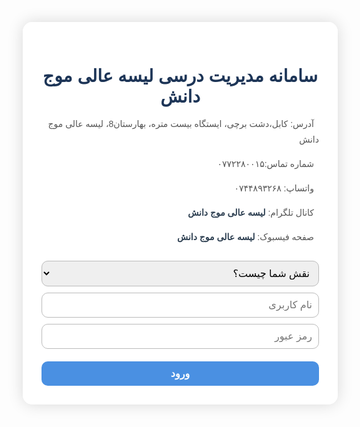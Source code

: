 
<html lang="fa" dir="rtl">
<head>
  <meta charset="UTF-8" />
  <title>سامانه مدیریت مکتب افغان</title>
  <link href="https://fonts.googleapis.com/css2?family=Vazirmatn&display=swap" rel="stylesheet" />
  <link
    rel="stylesheet"
    href="https://cdnjs.cloudflare.com/ajax/libs/font-awesome/6.0.0-beta3/css/all.min.css"
  />
  <style>
    * {
      font-family: 'Vazirmatn', sans-serif;
    }
    body {
      background: url('https://images.unsplash.com/photo-1577896851231-70ef18881754?ixlib=rb-4.0.3&auto=format&fit=crop&w=1350&q=80') no-repeat center center fixed;
      background-size: cover;
      margin: 0;
      display: flex;
      justify-content: center;
      align-items: center;
      min-height: 100vh;
      color: #3a3a3a;
    }
    .container,
    .admin-panel,
    .teacher-panel,
    .parent-panel {
      background-color: rgba(255, 255, 255, 0.95);
      border-radius: 15px;
      padding: 30px;
      width: 90%;
      max-width: 600px;
      box-shadow: 0 0 25px rgba(0, 0, 0, 0.15);
      text-align: center;
      color: #2c3e50;
    }
    h1,
    h2,
    h3 {
      color: #1d3557;
      margin-bottom: 15px;
    }
    input,
    select,
    textarea,
    button {
      font-family: 'Vazirmatn', sans-serif;
      font-size: 16px;
      border-radius: 10px;
      border: 1.5px solid #bbb;
      padding: 10px;
      width: 100%;
      box-sizing: border-box;
      margin-top: 10px;
      transition: border-color 0.3s, box-shadow 0.3s;
    }
    input:focus,
    select:focus,
    textarea:focus {
      outline: none;
      border-color: #6c757d;
      box-shadow: 0 0 8px rgba(108, 117, 125, 0.5);
    }
    button {
      background-color: #4a90e2;
      color: white;
      border: none;
      cursor: pointer;
      font-weight: 600;
      transition: background-color 0.3s ease;
      margin-top: 20px;
    }
    button:hover {
      background-color: #2c70c9;
    }
    .hidden {
      display: none;
    }
    .record {
      background: #f0f4f8;
      border: 1px solid #ddd;
      border-radius: 10px;
      padding: 15px;
      margin-top: 15px;
      text-align: right;
      box-shadow: inset 0 1px 3px #e1e8f0;
    }
    .record strong {
      color: #2c3e50;
    }
    .school-info {
      margin-top: 15px;
      text-align: right;
      font-size: 14px;
      line-height: 1.8;
      color: #555;
    }
    .school-info i {
      margin-left: 8px;
      color: #4a90e2;
    }
    .school-info a {
      color: #2c3e50;
      text-decoration: none;
      font-weight: 600;
    }
    .school-info a:hover {
      text-decoration: underline;
    }
    .user-list {
      text-align: right;
      margin-top: 20px;
    }
    .user-item {
      background: #e9eff5;
      padding: 10px;
      border-radius: 10px;
      margin-top: 10px;
      display: flex;
      justify-content: flex-start;
      align-items: center;
      gap: 10px;
      direction: rtl;
    }
    .user-item input {
      width: 40%;
      padding: 8px;
      border-radius: 6px;
      border: 1px solid #bbb;
    }
    .user-item button {
      padding: 6px 14px;
      width: auto;
      font-size: 14px;
      border-radius: 6px;
      background-color: #2980b9;
      border: none;
      cursor: pointer;
      color: #fff;
      transition: background-color 0.25s ease;
    }
    .user-item button:hover {
      background-color: #1c5980;
    }
    /* معلم: لیست شاگردان ثبت شده */
    #teacherRecords p {
      background-color: #dbe9f4;
      border-radius: 8px;
      padding: 10px;
      margin-top: 8px;
      cursor: pointer;
      color: #2c3e50;
      font-weight: 600;
      transition: background-color 0.3s ease;
    }
    #teacherRecords p:hover {
      background-color: #a8c4e9;
    }
    /* پنل ویرایش و حذف */
    #editRecordPanel {
      background: #f7faff;
      border: 1px solid #a3b1c6;
      border-radius: 15px;
      margin-top: 20px;
      padding: 20px;
      text-align: right;
      box-shadow: 0 0 15px rgba(0, 0, 0, 0.05);
    }
    #editRecordPanel input,
    #editRecordPanel select,
    #editRecordPanel textarea {
      margin-top: 10px;
    }
    #editRecordPanel button {
      width: auto;
      margin-top: 15px;
      padding: 10px 25px;
      font-size: 15px;
      background-color: #e74c3c;
      border-radius: 8px;
    }
    #editRecordPanel button:hover {
      background-color: #c0392b;
    }
    #editRecordPanel .save-btn {
      background-color: #27ae60;
      margin-left: 10px;
    }
    #editRecordPanel .save-btn:hover {
      background-color: #1e8449;
    }
  </style>
</head>
<body>
  <div class="container" id="login-panel">
    <h1>سامانه مدیریت درسی لیسه عالی موج دانش</h1>
    <div class="school-info">
      <p><i class="fas fa-map-marker-alt"></i> آدرس: کابل،دشت برچی، ایستگاه بیست متره، بهارستان8، لیسه عالی موج دانش</p>
      <p><i class="fas fa-phone"></i> شماره تماس:۰۷۷۲۲۸۰۰۱۵ </p>
      <p><i class="fab fa-whatsapp"></i> واتساپ: ۰۷۴۴۸۹۳۲۶۸</p>
      <p><i class="fab fa-telegram"></i> کانال تلگرام: <a href="#" target="_blank">لیسه عالی موج دانش</a></p>
      <p><i class="fab fa-facebook"></i> صفحه فیسبوک: <a href="#" target="_blank">لیسه عالی موج دانش</a></p>
    </div>
    <select id="userTypeSelect" required>
      <option value="" disabled selected>نقش شما چیست؟</option>
      <option value="admin">مدیر</option>
      <option value="teacher">معلم</option>
      <option value="parent">والدین</option>
    </select>
    <input type="text" id="username" placeholder="نام کاربری" autocomplete="off" />
    <input type="password" id="password" placeholder="رمز عبور" autocomplete="off" />
    <button onclick="handleLogin()">ورود</button>
  </div>

  <div class="admin-panel hidden" id="admin-panel">
    <h2>پنل مدیریت</h2>
    <h3>افزودن معلم</h3>
    <input type="text" id="teacherUser" placeholder="نام کاربری معلم" autocomplete="off" />
    <input type="password" id="teacherPass" placeholder="رمز عبور معلم" autocomplete="off" />
    <button onclick="registerSpecificUser('teacher')">ثبت معلم</button>
    <div id="teacherList" class="user-list"></div>

    <h3>افزودن والد</h3>
    <input type="text" id="parentUser" placeholder="نام کاربری والد" autocomplete="off" />
    <input type="password" id="parentPass" placeholder="رمز عبور والد" autocomplete="off" />
    <button onclick="registerSpecificUser('parent')">ثبت والد</button>
    <div id="parentList" class="user-list"></div>

    <button onclick="logout()">خروج</button>
  </div>

  <div class="teacher-panel hidden" id="teacher-panel">
    <h2>پنل معلم</h2>
    <input type="text" id="studentName" placeholder="نام شاگرد" autocomplete="off" />
    <input type="text" id="studentFather" placeholder="نام پدر شاگرد" autocomplete="off" />
    <select id="grade">
      <option value="" disabled selected>انتخاب صنف</option>
      <script>
        for (let i = 1; i <= 12; i++) {
          document.write(`<option value="${i}الف">صنف ${i} الف</option><option value="${i}ب">صنف ${i} ب</option>`);
        }
      </script>
    </select>
    <input type="text" id="subject" placeholder="مضمون" autocomplete="off" />
    <select id="performance">
      <option value="عالی">عالی</option>
      <option value="متوسط">متوسط</option>
      <option value="ضعیف">ضعیف</option>
    </select>
    <textarea id="extraNote" placeholder="توضیحات اضافی"></textarea>
    <input type="date" id="recordDate" />
    <button onclick="submitStudentData()">ثبت آمار</button>

    <div id="teacherRecords"></div>

    <div id="editRecordPanel" class="hidden">
      <h3>ویرایش آمار شاگرد</h3>
      <input type="text" id="editStudentName" placeholder="نام شاگرد" autocomplete="off" />
      <input type="text" id="editStudentFather" placeholder="نام پدر شاگرد" autocomplete="off" />
      <select id="editGrade">
        <option value="" disabled>انتخاب صنف</option>
        <script>
          for (let i = 1; i <= 12; i++) {
            document.write(
              `<option value="${i}الف">صنف ${i} الف</option><option value="${i}ب">صنف ${i} ب</option>`
            );
          }
        </script>
      </select>
      <input type="text" id="editSubject" placeholder="مضمون" autocomplete="off" />
      <select id="editPerformance">
        <option value="عالی">عالی</option>
        <option value="متوسط">متوسط</option>
        <option value="ضعیف">ضعیف</option>
      </select>
      <textarea id="editExtraNote" placeholder="توضیحات اضافی"></textarea>
      <input type="date" id="editRecordDate" />
      <br />
      <button class="save-btn" onclick="saveEditedRecord()">ذخیره تغییرات</button>
      <button onclick="cancelEdit()">لغو</button>
    </div>

    <button onclick="logout()">خروج</button>
  </div>

  <div class="parent-panel hidden" id="parent-panel">
    <h2>پنل والدین</h2>
    <div id="studentInfo"></div>
    <button onclick="logout()">خروج</button>
  </div>

  <script>
    let users = JSON.parse(localStorage.getItem('users')) || {
      admin: { admin: 'admin@123' },
      teacher: {},
      parent: {},
    };
    let studentRecords = JSON.parse(localStorage.getItem('records')) || [];
    let currentUser = null;
    let currentRole = null;
    let editingIndex = null;

    function saveData() {
      localStorage.setItem('users', JSON.stringify(users));
      localStorage.setItem('records', JSON.stringify(studentRecords));
    }

    function handleLogin() {
      const username = document.getElementById('username').value.trim();
      const password = document.getElementById('password').value.trim();
      const userType = document.getElementById('userTypeSelect').value;

      if (!userType) {
        alert('لطفاً نقش خود را انتخاب کنید.');
        return;
      }

      if (users[userType][username] === password) {
        currentUser = username;
        currentRole = userType;
        showPanel(userType);
      } else {
        alert('نام کاربری یا رمز عبور اشتباه است.');
      }
    }

    function showPanel(role) {
      document.getElementById('login-panel').classList.add('hidden');
      document.getElementById('admin-panel').classList.add('hidden');
      document.getElementById('teacher-panel').classList.add('hidden');
      document.getElementById('parent-panel').classList.add('hidden');

      if (role === 'admin') {
        document.getElementById('admin-panel').classList.remove('hidden');
        refreshUserLists();
      } else if (role === 'teacher') {
        document.getElementById('teacher-panel').classList.remove('hidden');
        showTeacherRecords();
      } else if (role === 'parent') {
        document.getElementById('parent-panel').classList.remove('hidden');
        showParentInfo();
      }
    }

    function logout() {
      currentUser = null;
      currentRole = null;
      editingIndex = null;
      document.getElementById('username').value = '';
      document.getElementById('password').value = '';
      document.getElementById('userTypeSelect').value = '';
      document.getElementById('login-panel').classList.remove('hidden');
      document.getElementById('admin-panel').classList.add('hidden');
      document.getElementById('teacher-panel').classList.add('hidden');
      document.getElementById('parent-panel').classList.add('hidden');
      clearTeacherFields();
      clearEditPanel();
    }

    function registerSpecificUser(type) {
      let userInput = type === 'teacher' ? 'teacherUser' : 'parentUser';
      let passInput = type === 'teacher' ? 'teacherPass' : 'parentPass';
      let username = document.getElementById(userInput).value.trim();
      let password = document.getElementById(passInput).value.trim();

      if (!username || !password) {
        alert('لطفاً نام کاربری و رمز عبور را وارد کنید.');
        return;
      }
      if (users[type][username]) {
        alert('نام کاربری تکراری است.');
        return;
      }

      users[type][username] = password;
      saveData();
      alert(`کاربر ${type} با موفقیت ثبت شد.`);
      document.getElementById(userInput).value = '';
      document.getElementById(passInput).value = '';
      refreshUserLists();
    }

    function refreshUserLists() {
      const teacherList = document.getElementById('teacherList');
      const parentList = document.getElementById('parentList');

      teacherList.innerHTML = '';
      for (const t in users.teacher) {
        const div = document.createElement('div');
        div.textContent = t;
        teacherList.appendChild(div);
      }

      parentList.innerHTML = '';
      for (const p in users.parent) {
        const div = document.createElement('div');
        div.textContent = p;
        parentList.appendChild(div);
      }
    }

    // معلم: ثبت آمار جدید
    function submitStudentData() {
      const studentName = document.getElementById('studentName').value.trim();
      const studentFather = document.getElementById('studentFather').value.trim();
      const grade = document.getElementById('grade').value;
      const subject = document.getElementById('subject').value.trim();
      const performance = document.getElementById('performance').value;
      const extraNote = document.getElementById('extraNote').value.trim();
      const recordDate = document.getElementById('recordDate').value;

      if (!studentName || !studentFather || !grade || !subject || !performance || !recordDate) {
        alert('لطفاً همه فیلدهای ضروری را پر کنید.');
        return;
      }

      // اعتبارسنجی تطابق نام پدر شاگرد با نام والد ثبت شده (اگر والد ثبت شده باشد)
      let parentExists = false;
      for (const p in users.parent) {
        if (p === studentFather) {
          parentExists = true;
          break;
        }
      }
      if (!parentExists) {
        alert('نام پدر شاگرد با هیچ والد ثبت شده‌ای مطابقت ندارد.');
        return;
      }

      studentRecords.push({
        teacher: currentUser,
        studentName,
        studentFather,
        grade,
        subject,
        performance,
        extraNote,
        recordDate,
      });
      saveData();
      alert('آمار شاگرد با موفقیت ثبت شد.');
      clearTeacherFields();
      showTeacherRecords();
    }

    function clearTeacherFields() {
      document.getElementById('studentName').value = '';
      document.getElementById('studentFather').value = '';
      document.getElementById('grade').value = '';
      document.getElementById('subject').value = '';
      document.getElementById('performance').value = 'عالی';
      document.getElementById('extraNote').value = '';
      document.getElementById('recordDate').value = '';
    }

    function showTeacherRecords() {
      const recordsDiv = document.getElementById('teacherRecords');
      recordsDiv.innerHTML = '<h3>آمار ثبت شده</h3>';
      const filteredRecords = studentRecords.filter(r => r.teacher === currentUser);

      if (filteredRecords.length === 0) {
        recordsDiv.innerHTML += '<p>هیچ آمار ثبت شده‌ای وجود ندارد.</p>';
        return;
      }

      filteredRecords.forEach((rec, idx) => {
        const p = document.createElement('p');
        p.textContent = `شاگرد: ${rec.studentName} - صنف: ${rec.grade} - مضمون: ${rec.subject}`;
        p.style.cursor = 'pointer';
        p.onclick = () => openEditPanel(idx);
        recordsDiv.appendChild(p);
      });
    }

    function openEditPanel(index) {
      editingIndex = index;
      const rec = studentRecords[index];
      document.getElementById('editStudentName').value = rec.studentName;
      document.getElementById('editStudentFather').value = rec.studentFather;
      document.getElementById('editGrade').value = rec.grade;
      document.getElementById('editSubject').value = rec.subject;
      document.getElementById('editPerformance').value = rec.performance;
      document.getElementById('editExtraNote').value = rec.extraNote;
      document.getElementById('editRecordDate').value = rec.recordDate;
      document.getElementById('editRecordPanel').classList.remove('hidden');
    }

    function cancelEdit() {
      editingIndex = null;
      clearEditPanel();
    }

    function clearEditPanel() {
      document.getElementById('editStudentName').value = '';
      document.getElementById('editStudentFather').value = '';
      document.getElementById('editGrade').value = '';
      document.getElementById('editSubject').value = '';
      document.getElementById('editPerformance').value = 'عالی';
      document.getElementById('editExtraNote').value = '';
      document.getElementById('editRecordDate').value = '';
      document.getElementById('editRecordPanel').classList.add('hidden');
    }

    function saveEditedRecord() {
      if (editingIndex === null) return;

      const editedName = document.getElementById('editStudentName').value.trim();
      const editedFather = document.getElementById('editStudentFather').value.trim();
      const editedGrade = document.getElementById('editGrade').value;
      const editedSubject = document.getElementById('editSubject').value.trim();
      const editedPerformance = document.getElementById('editPerformance').value;
      const editedExtraNote = document.getElementById('editExtraNote').value.trim();
      const editedDate = document.getElementById('editRecordDate').value;

      if (!editedName || !editedFather || !editedGrade || !editedSubject || !editedPerformance || !editedDate) {
        alert('لطفاً همه فیلدهای ضروری را پر کنید.');
        return;
      }

      // اعتبارسنجی تطابق نام پدر شاگرد با نام والد ثبت شده (اگر والد ثبت شده باشد)
      let parentExists = false;
      for (const p in users.parent) {
        if (p === editedFather) {
          parentExists = true;
          break;
        }
      }
      if (!parentExists) {
        alert('نام پدر شاگرد با هیچ والد ثبت شده‌ای مطابقت ندارد.');
        return;
      }

      studentRecords[editingIndex] = {
        ...studentRecords[editingIndex],
        studentName: editedName,
        studentFather: editedFather,
        grade: editedGrade,
        subject: editedSubject,
        performance: editedPerformance,
        extraNote: editedExtraNote,
        recordDate: editedDate,
      };
      saveData();
      alert('آمار شاگرد با موفقیت ویرایش شد.');
      clearEditPanel();
      showTeacherRecords();
      editingIndex = null;
    }

    function showParentInfo() {
      const div = document.getElementById('studentInfo');
      div.innerHTML = '';
      const myRecords = studentRecords.filter(r => r.studentFather === currentUser);
      if (myRecords.length === 0) {
        div.textContent = 'هیچ آمار مرتبطی یافت نشد.';
        return;
      }
      myRecords.forEach(rec => {
        const d = document.createElement('div');
        d.className = 'record';
        d.innerHTML = `
          <strong>شاگرد:</strong> ${rec.studentName} <br/>
          <strong>صنف:</strong> ${rec.grade} <br/>
          <strong>مضمون:</strong> ${rec.subject} <br/>
          <strong>عملکرد:</strong> ${rec.performance} <br/>
          <strong>توضیحات:</strong> ${rec.extraNote} <br/>
          <strong>تاریخ ثبت:</strong> ${rec.recordDate}
        `;
        div.appendChild(d);
      });
    }
  </script>
</body>
</html>
